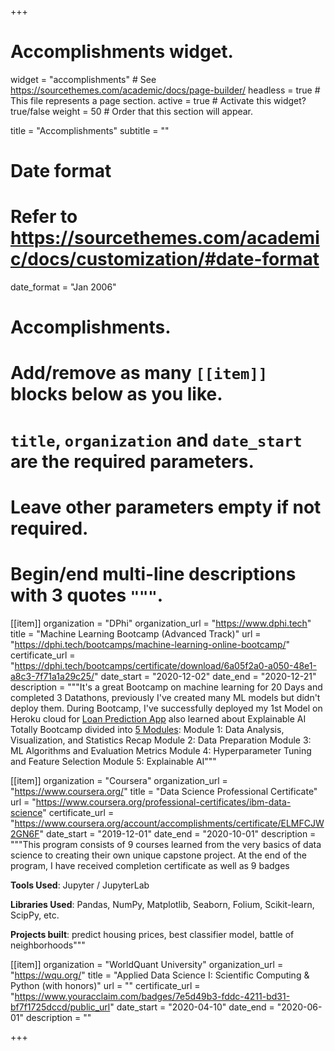 +++
# Accomplishments widget.
widget = "accomplishments"  # See https://sourcethemes.com/academic/docs/page-builder/
headless = true  # This file represents a page section.
active = true  # Activate this widget? true/false
weight = 50  # Order that this section will appear.

title = "Accomplish&shy;ments"
subtitle = ""

# Date format
#   Refer to https://sourcethemes.com/academic/docs/customization/#date-format
date_format = "Jan 2006"

# Accomplishments.
#   Add/remove as many `[[item]]` blocks below as you like.
#   `title`, `organization` and `date_start` are the required parameters.
#   Leave other parameters empty if not required.
#   Begin/end multi-line descriptions with 3 quotes `"""`.

[[item]]
  organization = "DPhi"
  organization_url = "https://www.dphi.tech"
  title = "Machine Learning Bootcamp (Advanced Track)"
  url = "https://dphi.tech/bootcamps/machine-learning-online-bootcamp/"
  certificate_url = "https://dphi.tech/bootcamps/certificate/download/6a05f2a0-a050-48e1-a8c3-7f71a1a29c25/"
  date_start = "2020-12-02"
  date_end = "2020-12-21"
  description = """It's a great Bootcamp on machine learning for 20 Days and completed 3 Datathons, previously I've created many ML models but didn't deploy them. During Bootcamp, I've successfully deployed my 1st Model on Heroku cloud for [Loan Prediction App](https://loan-approved-or-not.herokuapp.com/) also learned about Explainable AI
Totally Bootcamp divided into [5 Modules](https://dphi.s3.ap-south-1.amazonaws.com/bootcamps/curriculum/Machine%20Learning%20Online%20Bootcamp%20Advanced%20Track%20Curriculum.pdf):
Module 1: Data Analysis, Visualization, and Statistics Recap
Module 2: Data Preparation
Module 3: ML Algorithms and Evaluation Metrics
Module 4: Hyperparameter Tuning and Feature Selection
Module 5: Explainable AI"""

[[item]]
  organization = "Coursera"
  organization_url = "https://www.coursera.org/"
  title = "Data Science Professional Certificate"
  url = "https://www.coursera.org/professional-certificates/ibm-data-science"
  certificate_url = "https://www.coursera.org/account/accomplishments/certificate/ELMFCJW2GN6F"
  date_start = "2019-12-01"
  date_end = "2020-10-01"
  description = """This program consists of 9 courses learned from the very basics of data science to creating their own unique capstone project. At the end of the program, I have received completion certificate as well as 9 badges

**Tools Used**: Jupyter / JupyterLab

**Libraries Used**: Pandas, NumPy, Matplotlib, Seaborn, Folium, Scikit-learn, ScipPy, etc.

**Projects built**: predict housing prices, best classifier model, battle of neighborhoods"""

[[item]]
  organization = "WorldQuant University"
  organization_url = "https://wqu.org/"
  title = "Applied Data Science I: Scientific Computing & Python (with honors)"
  url = ""
  certificate_url = "https://www.youracclaim.com/badges/7e5d49b3-fddc-4211-bd31-bf7f1725dccd/public_url"
  date_start = "2020-04-10"
  date_end = "2020-06-01"
  description = ""

+++
